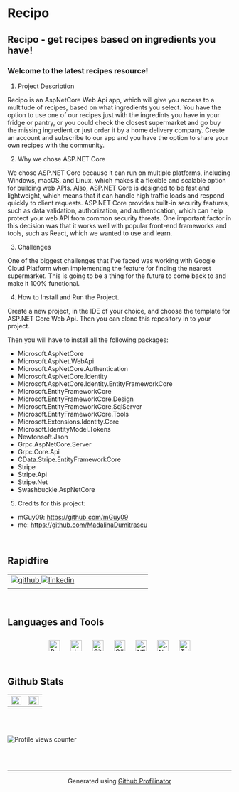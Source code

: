 # Recipo
## Recipo - get recipes based on ingredients you have!  
  



### Welcome to the latest recipes resource!  


1. Project Description

Recipo is an AspNetCore Web Api app, which will give you access to a multitude of recipes, based on what ingredients you select.
You have the option to use one of our recipes just with the ingredints you have in your fridge or pantry, or you could check the closest supermarket and go buy the missing ingredient or just order it by a home delivery company.
Create an account and subscribe to our app and you have the option to share your own recipes with the community.

2. Why we chose ASP.NET Core

We chose ASP.NET Core because it can run on multiple platforms, including Windows, macOS, and Linux, which makes it a flexible and scalable option for building web APIs.  Also, ASP.NET Core is designed to be fast and lightweight, which means that it can handle high traffic loads and respond quickly to client requests.
ASP.NET Core provides built-in security features, such as data validation, authorization, and authentication, which can help protect your web API from common security threats. One important factor in this decision was that it works well with popular front-end frameworks and tools, such as React, which we wanted to use and learn.

3. Challenges

One of the biggest challenges that I've faced was working with Google Cloud Platform when implementing the feature for finding the nearest supermarket. This is going to be a thing for the future to come back to and make it 100% functional.

4. How to Install and Run the Project.

Create a new project, in the IDE of your choice, and choose the template for ASP.NET Core Web Api.
Then you can clone this repository in to your project.

Then you will have to install all the following packages:
- Microsoft.AspNetCore
- Microsoft.AspNet.WebApi
- Microsoft.AspNetCore.Authentication
- Microsoft.AspNetCore.Identity
- Microsoft.AspNetCore.Identity.EntityFrameworkCore
- Microsoft.EntityFrameworkCore
- Microsoft.EntityFrameworkCore.Design
- Microsoft.EntityFrameworkCore.SqlServer
- Microsoft.EntityFrameworkCore.Tools
- Microsoft.Extensions.Identity.Core
- Microsoft.IdentityModel.Tokens
- Newtonsoft.Json
- Grpc.AspNetCore.Server
- Grpc.Core.Api
- CData.Stripe.EntityFrameworkCore
- Stripe
- Stripe.Api
- Stripe.Net
- Swashbuckle.AspNetCore


5. Credits for this project:

 - mGuy09: https://github.com/mGuy09
- me: https://github.com/MadalinaDumitrascu




  
  

<br/>  


## Rapidfire  
<table><tr><td valign="top" width="50%">

<a href="https://github.com/MadalinaDumitrascu" target="_blank">
<img src=https://img.shields.io/badge/github-%2324292e.svg?&style=for-the-badge&logo=github&logoColor=white alt=github style="margin-bottom: 5px;" />
</a>
<a href="https://linkedin.com/in/https://www.linkedin.com/in/madalina-dumitrascu-589233a0/" target="_blank">
<img src=https://img.shields.io/badge/linkedin-%231E77B5.svg?&style=for-the-badge&logo=linkedin&logoColor=white alt=linkedin style="margin-bottom: 5px;" />
</a>  


</td><td valign="top" width="50%">



</td></tr></table>  

<br/>  


## Languages and Tools  
<div align="center">  
<a href="https://reactjs.org/" target="_blank"><img style="margin: 10px" src="https://profilinator.rishav.dev/skills-assets/react-original-wordmark.svg" alt="React" height="25" /></a>  
<a href="https://www.javascript.com/" target="_blank"><img style="margin: 10px" src="https://profilinator.rishav.dev/skills-assets/javascript-original.svg" alt="JavaScript" height="25" /></a>  
<a href="https://github.com/" target="_blank"><img style="margin: 10px" src="https://profilinator.rishav.dev/skills-assets/git-scm-icon.svg" alt="Git" height="25" /></a>  
<a href="https://docs.microsoft.com/en-us/dotnet/csharp/" target="_blank"><img style="margin: 10px" src="https://profilinator.rishav.dev/skills-assets/csharp-original.svg" alt="C#" height="25" /></a>  
<a href="https://dotnet.microsoft.com/download/dotnet-framework" target="_blank"><img style="margin: 10px" src="https://profilinator.rishav.dev/skills-assets/dot-net-original-wordmark.svg" alt=".NET" height="25" /></a>  
<a href="https://dotnet.microsoft.com/download" target="_blank"><img style="margin: 10px" src="https://profilinator.rishav.dev/skills-assets/dotnetcore.png" alt=".Net Core" height="25" /></a>  
<a href="https://www.tailwindcss.com/" target="_blank"><img style="margin: 10px" src="https://profilinator.rishav.dev/skills-assets/tailwindcss.svg" alt="Tailwind CSS" height="25" /></a>  
</div>  

<br/>  


## Github Stats  
<table><tr><td valign="top" width="50%">

<img src="https://github-readme-stats.vercel.app/api?username=MadalinaDumitrascu&show_icons=true&count_private=true&hide_border=true" align="left" style="width: 100%" />

</td><td valign="top" width="50%">

<img src="https://github-readme-stats.vercel.app/api/top-langs/?username=MadalinaDumitrascu&hide_border=true&layout=compact" align="left" style="width: 100%" />

</td></tr></table>  

<br/>  

  

<br/>  

![Profile views counter](https://komarev.com/ghpvc/?username=mGuy09&&style=flat-square)  
  

<br/>  


<br />

----
<div align="center">Generated using <a href="https://profilinator.rishav.dev/" target="_blank">Github Profilinator</a></div>
